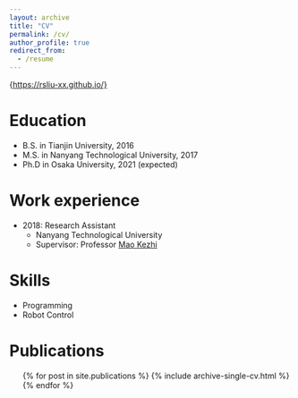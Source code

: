 ```yaml
---
layout: archive
title: "CV"
permalink: /cv/
author_profile: true
redirect_from:
  - /resume
---
```


{https://rsliu-xx.github.io/}

Education
======
* B.S. in Tianjin University, 2016
* M.S. in Nanyang Technological University, 2017
* Ph.D in Osaka University, 2021 (expected)

Work experience
======
* 2018: Research Assistant
  * Nanyang Technological University
  * Supervisor: Professor [Mao Kezhi](https://dr.ntu.edu.sg/cris/rp/rp00158)

Skills
======
* Programming
* Robot Control

Publications
======
  <ul>{% for post in site.publications %}
    {% include archive-single-cv.html %}
  {% endfor %}</ul>
  
